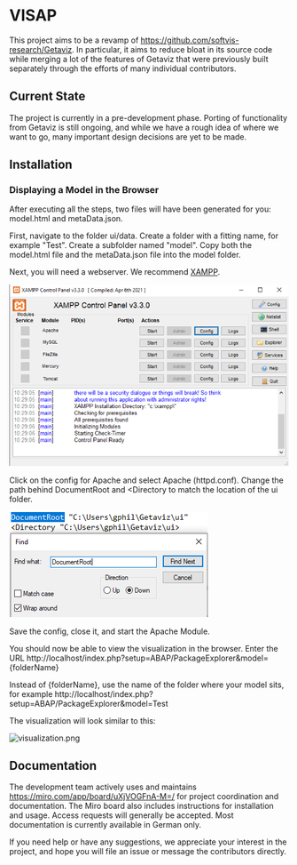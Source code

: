 # VISAP
This project aims to be a revamp of https://github.com/softvis-research/Getaviz. In particular, it aims to reduce bloat in its source code while merging a lot of the features of Getaviz that were previously built separately through the efforts of many individual contributors.

## Current State
The project is currently in a pre-development phase. Porting of functionality from Getaviz is still ongoing, and while we have a rough idea of where we want to go, many important design decisions are yet to be made.

## Installation

### Displaying a Model in the Browser
After executing all the steps, two files will have been generated for you: model.html and metaData.json.

First, navigate to the folder ui/data. Create a folder with a fitting name, for example "Test". Create a subfolder named "model". Copy both the model.html file and the metaData.json file into the model folder.

Next, you will need a webserver. We recommend [XAMPP](https://www.apachefriends.org/download.html).

![xampp.png](xampp.png)

Click on the config for Apache and select Apache (httpd.conf). Change the path behind DocumentRoot and <Directory to match the location of the ui folder.

![apache_config.png](apache_config.png)

Save the config, close it, and start the Apache Module.

You should now be able to view the visualization in the browser.
Enter the URL http://localhost/index.php?setup=ABAP/PackageExplorer&model={folderName}

Instead of {folderName}, use the name of the folder where your model sits, for example http://localhost/index.php?setup=ABAP/PackageExplorer&model=Test

The visualization will look similar to this:

![visualization.png](visualization.png)

## Documentation
The development team actively uses and maintains https://miro.com/app/board/uXjVOGFnA-M=/ for project coordination and documentation. The Miro board also includes instructions for installation and usage. Access requests will generally be accepted. Most documentation is currently available in German only.

If you need help or have any suggestions, we appreciate your interest in the project, and hope you will file an issue or message the contributors directly.
